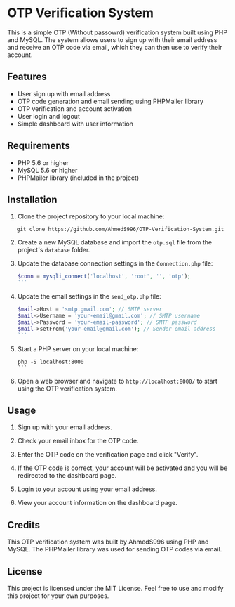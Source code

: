 # OTP Verification System

This is a simple OTP (Without passowrd) verification system built using PHP and MySQL. The system allows users to sign up with their email address and receive an OTP code via email, which they can then use to verify their account.

## Features

- User sign up with email address
- OTP code generation and email sending using PHPMailer library
- OTP verification and account activation
- User login and logout
- Simple dashboard with user information

## Requirements

- PHP 5.6 or higher
- MySQL 5.6 or higher
- PHPMailer library (included in the project)

## Installation

1. Clone the project repository to your local machine:

```
   git clone https://github.com/AhmedS996/OTP-Verification-System.git
```

2. Create a new MySQL database and import the `otp.sql` file from the project's `database` folder.

3. Update the database connection settings in the `Connection.php` file:

   ````php
   $conn = mysqli_connect('localhost', 'root', '', 'otp');
   ```

4. Update the email settings in the `send_otp.php` file:

   ````php
   $mail->Host = 'smtp.gmail.com'; // SMTP server
   $mail->Username = 'your-email@gmail.com'; // SMTP username
   $mail->Password = 'your-email-password'; // SMTP password
   $mail->setFrom('your-email@gmail.com'); // Sender email address
   ```

5. Start a PHP server on your local machine:

   ````
   php -S localhost:8000
   ```

6. Open a web browser and navigate to `http://localhost:8000/` to start using the OTP verification system.

## Usage

1. Sign up with your email address.

2. Check your email inbox for the OTP code.

3. Enter the OTP code on the verification page and click "Verify".

4. If the OTP code is correct, your account will be activated and you will be redirected to the dashboard page.

5. Login to your account using your email address.

6. View your account information on the dashboard page.

## Credits

This OTP verification system was built by AhmedS996 using PHP and MySQL. The PHPMailer library was used for sending OTP codes via email.

## License

This project is licensed under the MIT License. Feel free to use and modify this project for your own purposes.
